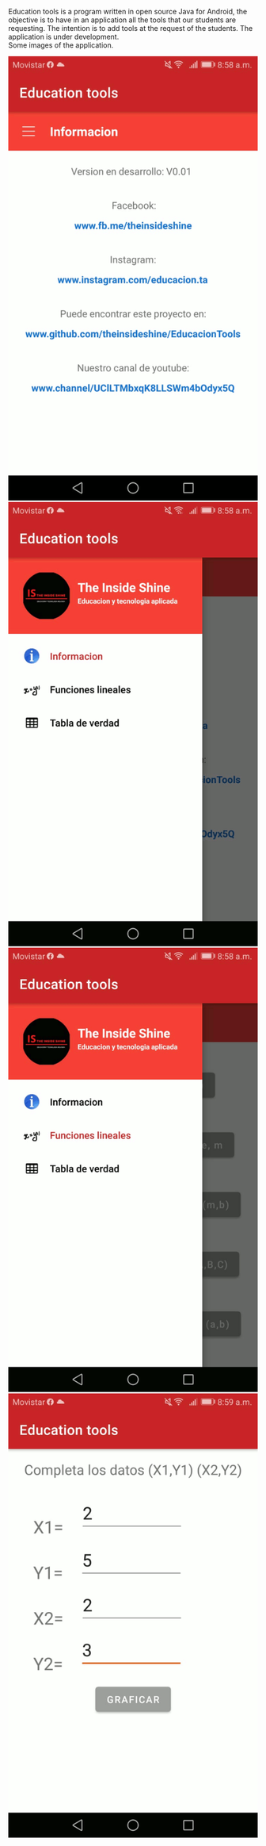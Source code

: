 
Education tools is a program written in open source Java for Android, the objective is to have in an application all the tools that our students are requesting.
The intention is to add tools at the request of the students.
The application is under development.  
Some images of the application. 


![](images/links.gif)
![](images/informacion.gif)
![](images/functionlineal.gif)
![](images/in_1.gif)



